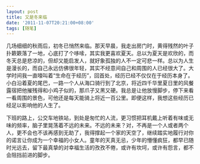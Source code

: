 ```yaml
---
layout: post
title: 又是冬来临
date: '2011-11-07T20:21:00+08:00'
tags: [随笔]
---
```



几场细细的秋雨后，初冬已悄然来临。那天早晨，我走出房门时，黄得残然的叶子扑簌簌落了一地，心底打了个哆嗦，其实我更喜欢夏天。总以为夏天是欢欣的，而冬天总是悲凉的，但却又能启发人，就好象孤独的人不一定可悲一样。总以为人生是漫长的，而自己永远仿佛很年轻，其实不经意间自己和周围的人已经很大了。大学时间我一直嚎叫着“生命在于经历”，回首处，经历已经不仅仅在于经历本身了。小白沿着夏的尾巴，一路一个人从海口骑行到了北京，将近四千华里夏日里的风餐露宿把他摧残得和小鸡子似的，那爪子又黑又硬。我总是让他放慢脚步，停下来看一看周围的景色，可他还是每天能骑上将近一百公里。即便这样，我想这些经历已经足以影响他的人生了。

下班的路上，公交车地铁站，到处是匆忙的人流，更习惯把耳机戴上听着有味或无味的频率，脑子里晃荡着不远的未来。不远的未来？对，不再是一个人或者两个人，更不会也不该再感到无助了，我得撑起一个家的天空了，继续踏实地履行对你的诺言让你成为一个幸福的小女人。童年的天真无忌，少年的懵懂疯狂，都早已随时光远去，留下最真挚的对幸福生活的孜孜不倦，或许有坎坷，或许有怨言，都不会阻挡前进的脚步。
